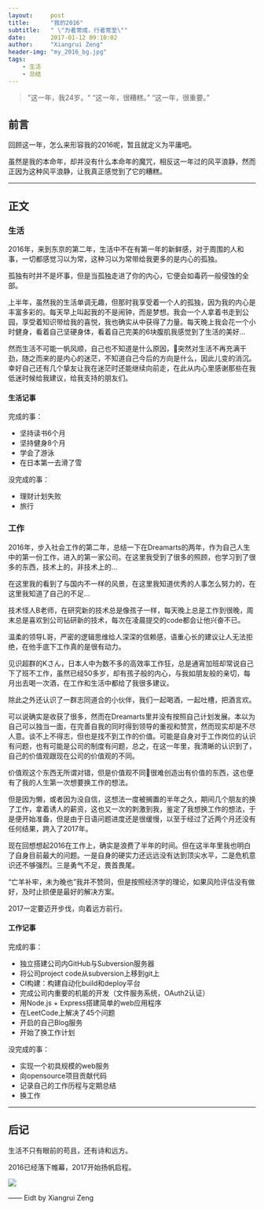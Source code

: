 ```yaml
---
layout:     post
title:      "我的2016"
subtitle:   " \"为者常成，行者常至\""
date:       2017-01-12 09:10:02
author:     "Xiangrui Zeng"
header-img: "my_2016_bg.jpg"
tags:
    - 生活
    - 总结
---
```


> ”这一年，我24岁。“
> “这一年，很糟糕。”
> “这一年，很重要。”


## 前言

回顾这一年，怎么来形容我的2016呢，暂且就定义为平庸吧。

虽然是我的本命年，却并没有什么本命年的魔咒，相反这一年过的风平浪静，然而正因为这种风平浪静，让我真正感觉到了它的糟糕。

---

## 正文

### 生活

2016年，来到东京的第二年，生活中不在有第一年的新鲜感，对于周围的人和事，一切都感觉习以为常，这种习以为常带给我更多的是内心的孤独。

孤独有时并不是坏事，但是当孤独走进了你的内心，它便会如毒药一般侵蚀的全部。

上半年，虽然我的生活单调无趣，但那时我享受着一个人的孤独，因为我的内心是丰富多彩的。每天早上叫起我的不是闹钟，而是梦想。我会一个人拿着书走到公园，享受着知识带给我的喜悦，我也确实从中获得了力量。每天晚上我会花一个小时健身，看着自己坚硬身体，看着自己完美的6块腹肌我感觉到了生活的美好...

然而生活不可能一帆风顺，自己也不知道是什么原因，突然对生活不再充满干劲，随之而来的是内心的迷茫，不知道自己今后的方向是什么，因此儿变的消沉。幸好自己还有几个挚友让我在迷茫时还能继续向前走，在此从内心里感谢那些在我低迷时候给我建议，给我支持的朋友们。

#### 生活记事
完成的事：
* 坚持读书6个月
* 坚持健身8个月
* 学会了游泳
* 在日本第一去滑了雪

没完成的事：
* 理财计划失败
* 旅行


### 工作

2016年，步入社会工作的第二年，总结一下在Dreamarts的两年，作为自己人生中的第一份工作，进入的第一家公司。在这里我受到了很多的照顾，也学习到了很多的东西，技术上的，非技术上的...

在这里我的看到了与国内不一样的风景，在这里我知道优秀的人事怎么努力的，在这里我知道了自己的不足...

技术怪人B老师，在研究新的技术总是像孩子一样，每天晚上总是工作到很晚，周末总是喜欢到公司钻研新的技术，每次在凌晨提交的code都会让他兴奋不已。

温柔的领导L哥，严密的逻辑思维给人深深的信赖感，语重心长的建议让人无法拒绝，在他手底下工作真的是很有动力。

见识超群的Kさん，日本人中为数不多的高效率工作狂，总是通宵加班却常说自己下了班不工作，虽然已经50多岁，却有孩子般的内心，与我如朋友般的亲切，每月出去喝一次酒，在工作和生活中都给了我很多建议。

除此之外还认识了一群志同道合的小伙伴，我们一起喝酒，一起吐槽，把酒言欢。

可以说确实是收获了很多，然而在Dreamarts里并没有按照自己计划发展。本以为自己可以独当一面，在完善自我的同时得到领导的重视和赞赏，然而现实却是不尽人意。谈不上不得志，但也是找不到工作的价值。可能是自身对于工作岗位的认识有问题，也有可能是公司的制度有问题，总之，在这一年里，我清晰的认识到了，自己的价值观跟现在公司的价值观的不同。

价值观这个东西无所谓对错，但是价值观不同很难创造出有价值的东西，这也便有了我的人生第一次想要换工作的想法。

但是因为懒，或者因为没自信，这想法一度被搁置的半年之久，期间几个朋友的换了工作，拿着诱人的薪资，这也又一次的刺激到我，鉴定了我想换工作的想法，于是便开始准备，但是由于日语问题进度还是很缓慢，以至于经过了近两个月还没有任何结果，跨入了2017年。

现在回想想起2016在工作上，确实是浪费了半年的时间。但在这半年里我也明白了自身目前最大的问题。一是自身的硬实力还远远没有达到顶尖水平，二是危机意识还不够强烈。三是勇气不足，畏首畏尾。

“亡羊补牢，未为晚也”我并不赞同，但是按照经济学的理论，如果风险评估没有做好，及时止损便是最好的解决方案。

2017一定要迈开步伐，向着远方前行。

#### 工作记事
完成的事：
* 独立搭建公司内GitHub与Subversion服务器
* 将公司project code从subversion上移到git上
* CI构建：构建自动化build和deploy平台
* 完成公司内重要的机能的开发（文件服务系统，OAuth2认证）
* 用Node.js + Express搭建简单的web应用程序
* 在LeetCode上解决了45个问题
* 开启的自己Blog服务
* 开始了换工作计划

没完成的事：
* 实现一个初具规模的web服务
* 向opensource项目贡献代码
* 记录自己的工作历程与定期总结
* 换工作

---


## 后记

生活不只有眼前的苟且，还有诗和远方。

2016已经落下帷幕，2017开始扬帆启程。

<img src="my_2016_yuanfang.jpg" />

—— Eidt by Xiangrui Zeng

